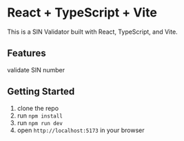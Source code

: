 # React + TypeScript + Vite

This is a SIN Validator built with React, TypeScript, and Vite.

## Features

validate SIN number

## Getting Started

1. clone the repo
2. run `npm install`
3. run `npm run dev`
4. open `http://localhost:5173` in your browser
